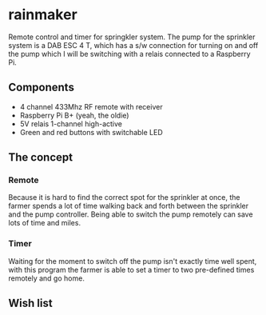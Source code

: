# rainmaker
Remote control and timer for springkler system.
The pump for the sprinkler system is a DAB ESC 4 T, which has a s/w connection for turning on and off the pump which I will be switching with a relais connected to a Raspberry Pi.

## Components
- 4 channel 433Mhz RF remote with receiver
- Raspberry Pi B+ (yeah, the oldie)
- 5V relais 1-channel high-active
- Green and red buttons with switchable LED

## The concept
### Remote
Because it is hard to find the correct spot for the sprinkler at once, the farmer spends a lot of time walking back and forth between the sprinkler and the pump controller. Being able to switch the pump remotely can save lots of time and miles.

### Timer
Waiting for the moment to switch off the pump isn't exactly time well spent, with this program the farmer is able to set a timer to two pre-defined times remotely and go home.

## Wish list
